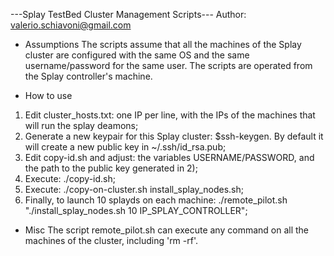 ---Splay TestBed Cluster Management Scripts---
Author: valerio.schiavoni@gmail.com

- Assumptions
The scripts assume that all the machines of the Splay cluster are configured with the same OS and 
the same username/password for the same user.
The scripts are operated from the Splay controller's machine.

- How to use
1) Edit cluster_hosts.txt: one IP per line, with the IPs of the machines that will run the splay deamons;
2) Generate a new keypair for this Splay cluster: $ssh-keygen. By default it will create a new public key in ~/.ssh/id_rsa.pub;
3) Edit copy-id.sh and adjust: the variables USERNAME/PASSWORD, and the path to the public key generated in 2);
4) Execute: ./copy-id.sh;
5) Execute: ./copy-on-cluster.sh install_splay_nodes.sh;
6) Finally, to launch 10 splayds on each machine: ./remote_pilot.sh "./install_splay_nodes.sh 10 IP_SPLAY_CONTROLLER"; 

- Misc
The script remote_pilot.sh can execute any command on all the machines of the cluster, including 'rm -rf'. 
 
